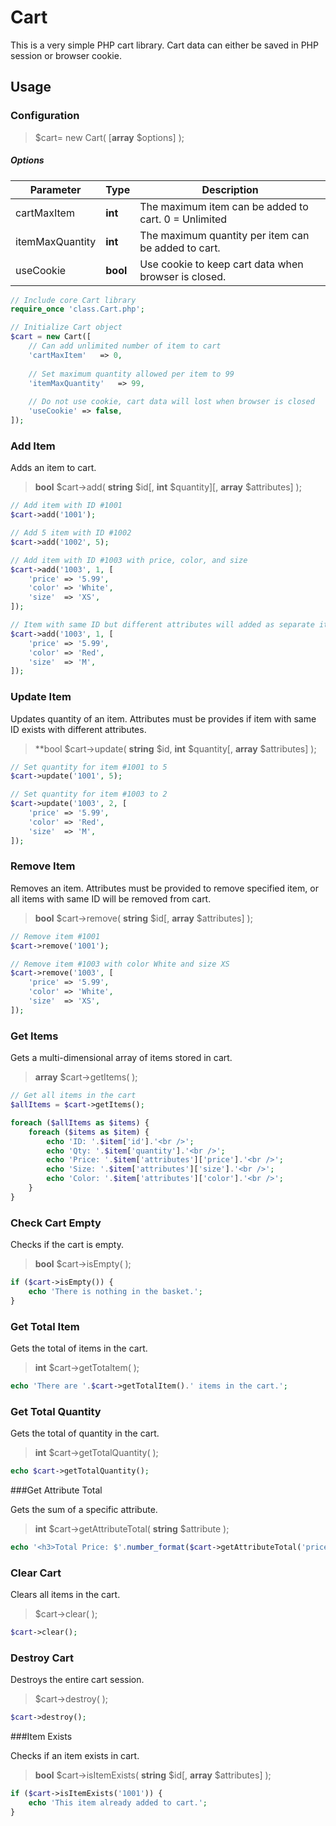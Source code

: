 # Cart

This is a very simple PHP cart library. Cart data can either be saved in PHP session or browser cookie.



## Usage

### Configuration

> \$cart= new Cart( \[**array** $options\] );

##### Options

| Parameter       | Type     | Description                              |
| --------------- | -------- | ---------------------------------------- |
| cartMaxItem     | **int**  | The maximum item can be added to cart. 0 = Unlimited |
| itemMaxQuantity | **int**  | The maximum quantity per item can be added to cart. |
| useCookie       | **bool** | Use cookie to keep cart data when browser is closed. |



```php
// Include core Cart library
require_once 'class.Cart.php';

// Initialize Cart object
$cart = new Cart([
  	// Can add unlimited number of item to cart
	'cartMaxItem'	=> 0,
  
  	// Set maximum quantity allowed per item to 99
  	'itemMaxQuantity'	=> 99,
  
  	// Do not use cookie, cart data will lost when browser is closed
  	'useCookie'	=> false,
]);
```



### Add Item

Adds an item to cart. 

> **bool** \$cart->add( **string** \$id\[, **int** \$quantity\]\[, **array** $attributes\] );

```php
// Add item with ID #1001
$cart->add('1001');

// Add 5 item with ID #1002
$cart->add('1002', 5);

// Add item with ID #1003 with price, color, and size
$cart->add('1003', 1, [
	'price'	=> '5.99',
  	'color'	=> 'White',
  	'size'	=> 'XS',
]);

// Item with same ID but different attributes will added as separate item in cart
$cart->add('1003', 1, [
	'price'	=> '5.99',
  	'color'	=> 'Red',
  	'size'	=> 'M',
]);
```



### Update Item

Updates quantity of an item. Attributes must be provides if item with same ID exists with different attributes.

> **bool \$cart->update( **string** \$id, **int** $quantity\[, **array** \$attributes\] );

```php
// Set quantity for item #1001 to 5
$cart->update('1001', 5);

// Set quantity for item #1003 to 2
$cart->update('1003', 2, [
	'price'	=> '5.99',
  	'color'	=> 'Red',
  	'size'	=> 'M',
]);
```



### Remove Item

Removes an item. Attributes must be provided to remove specified item, or all items with same ID will be removed from cart.

> **bool** \$cart->remove( **string** $id\[, **array** \$attributes\] );

```php
// Remove item #1001
$cart->remove('1001');

// Remove item #1003 with color White and size XS
$cart->remove('1003', [
	'price'	=> '5.99',
  	'color'	=> 'White',
  	'size'	=> 'XS',
]);
```



### Get Items

Gets a multi-dimensional array of items stored in cart.

> **array** \$cart->getItems( );

```php
// Get all items in the cart
$allItems = $cart->getItems();

foreach ($allItems as $items) {
	foreach ($items as $item) {
		echo 'ID: '.$item['id'].'<br />';
		echo 'Qty: '.$item['quantity'].'<br />';
		echo 'Price: '.$item['attributes']['price'].'<br />';
		echo 'Size: '.$item['attributes']['size'].'<br />';
		echo 'Color: '.$item['attributes']['color'].'<br />';
    }
}
```



### Check Cart Empty

Checks if the cart is empty.

> **bool** \$cart->isEmpty( );

```php
if ($cart->isEmpty()) {
	echo 'There is nothing in the basket.';
}
```



### Get Total Item

Gets the total of items in the cart.

> **int** \$cart->getTotaltem( );

```php
echo 'There are '.$cart->getTotalItem().' items in the cart.';
```



### Get Total Quantity

Gets the total of quantity in the cart.

> **int** \$cart->getTotalQuantity( );

```php
echo $cart->getTotalQuantity();
```



###Get Attribute Total

Gets the sum of a specific attribute.

> **int** \$cart->getAttributeTotal( **string** $attribute );

```php
echo '<h3>Total Price: $'.number_format($cart->getAttributeTotal('price'), 2, '.', ',').'</h3>';
```



### Clear Cart

Clears all items in the cart.

> \$cart->clear( );

```php
$cart->clear();
```



### Destroy Cart

Destroys the entire cart session.

> \$cart->destroy( );

```php
$cart->destroy();
```



###Item Exists

Checks if an item exists in cart.

> **bool** \$cart->isItemExists( **string** \$id\[, **array** \$attributes\] );

```php
if ($cart->isItemExists('1001')) {
	echo 'This item already added to cart.';
}
```

